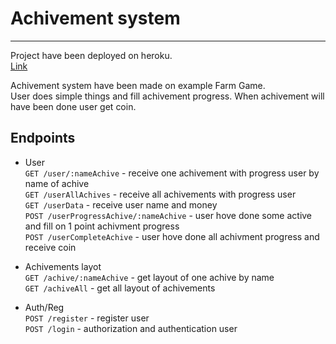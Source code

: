 # Achivement system

---

Project have been deployed on heroku.  
[Link](https://achivement-system.herokuapp.com/)

Achivement system have been made on example Farm Game.  
User does simple things and fill achivement progress. When achivement will have been done user get coin.

## Endpoints

-  User  
   `GET /user/:nameAchive` - receive one achivement with progress user by name of achive  
   `GET /userAllAchives` - receive all achivements with progress user  
   `GET /userData` - receive user name and money  
   `POST /userProgressAchive/:nameAchive` - user hove done some active and fill on 1 point achivment progress  
   `POST /userCompleteAchive` - user hove done all achivment progress and receive coin

-  Achivements layot  
   `GET /achive/:nameAchive` - get layout of one achive by name  
   `GET /achiveAll` - get all layout of achivements
-  Auth/Reg  
   `POST /register` - register user  
   `POST /login` - authorization and authentication user
